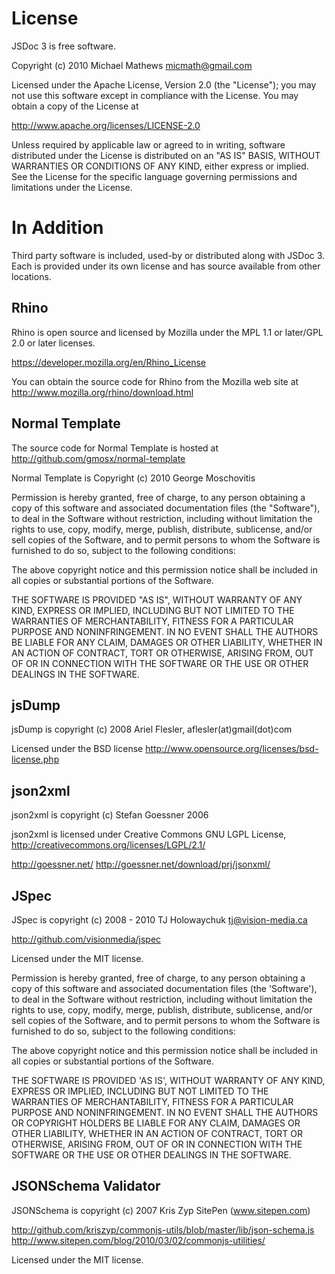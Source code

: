 License
=======

JSDoc 3 is free software.

Copyright (c) 2010 Michael Mathews <micmath@gmail.com>

Licensed under the Apache License, Version 2.0 (the "License"); you
may not use this software except in compliance with the License. You may
obtain a copy of the License at

http://www.apache.org/licenses/LICENSE-2.0

Unless required by applicable law or agreed to in writing, software
distributed under the License is distributed on an "AS IS" BASIS,
WITHOUT WARRANTIES OR CONDITIONS OF ANY KIND, either express or
implied. See the License for the specific language governing
permissions and limitations under the License.

In Addition
===========

Third party software is included, used-by or distributed along
with JSDoc 3. Each is provided under its own license
and has source available from other locations.

Rhino
-----

Rhino is open source and licensed by Mozilla under the MPL 1.1 or
later/GPL 2.0 or later licenses.

https://developer.mozilla.org/en/Rhino_License

You can obtain the source code for Rhino from the Mozilla web site at
http://www.mozilla.org/rhino/download.html

Normal Template
---------------

The source code for Normal Template is hosted at
http://github.com/gmosx/normal-template

Normal Template is Copyright (c) 2010 George Moschovitis

Permission is hereby granted, free of charge, to any person obtaining
a copy of this software and associated documentation files (the
"Software"), to deal in the Software without restriction, including
without limitation the rights to use, copy, modify, merge, publish,
distribute, sublicense, and/or sell copies of the Software, and to
permit persons to whom the Software is furnished to do so, subject to
the following conditions:

The above copyright notice and this permission notice shall be
included in all copies or substantial portions of the Software.

THE SOFTWARE IS PROVIDED "AS IS", WITHOUT WARRANTY OF ANY KIND,
EXPRESS OR IMPLIED, INCLUDING BUT NOT LIMITED TO THE WARRANTIES OF
MERCHANTABILITY, FITNESS FOR A PARTICULAR PURPOSE AND NONINFRINGEMENT.
IN NO EVENT SHALL THE AUTHORS BE LIABLE FOR ANY CLAIM, DAMAGES OR
OTHER LIABILITY, WHETHER IN AN ACTION OF CONTRACT, TORT OR OTHERWISE,
ARISING FROM, OUT OF OR IN CONNECTION WITH THE SOFTWARE OR THE USE OR
OTHER DEALINGS IN THE SOFTWARE.

jsDump
------

jsDump is copyright (c) 2008 Ariel Flesler, aflesler(at)gmail(dot)com

Licensed under the BSD license
http://www.opensource.org/licenses/bsd-license.php

json2xml
--------

json2xml is copyright (c) Stefan Goessner 2006

json2xml is licensed under Creative Commons GNU LGPL License,
http://creativecommons.org/licenses/LGPL/2.1/

http://goessner.net/
http://goessner.net/download/prj/jsonxml/

JSpec
-------

JSpec is copyright (c) 2008 - 2010 TJ Holowaychuk tj@vision-media.ca

http://github.com/visionmedia/jspec

Licensed under the MIT license.

Permission is hereby granted, free of charge, to any person obtaining
a copy of this software and associated documentation files (the
'Software'), to deal in the Software without restriction, including
without limitation the rights to use, copy, modify, merge, publish,
distribute, sublicense, and/or sell copies of the Software, and to
permit persons to whom the Software is furnished to do so, subject to
the following conditions:

The above copyright notice and this permission notice shall be
included in all copies or substantial portions of the Software.

THE SOFTWARE IS PROVIDED 'AS IS', WITHOUT WARRANTY OF ANY KIND,
EXPRESS OR IMPLIED, INCLUDING BUT NOT LIMITED TO THE WARRANTIES OF
MERCHANTABILITY, FITNESS FOR A PARTICULAR PURPOSE AND NONINFRINGEMENT.
IN NO EVENT SHALL THE AUTHORS OR COPYRIGHT HOLDERS BE LIABLE FOR ANY
CLAIM, DAMAGES OR OTHER LIABILITY, WHETHER IN AN ACTION OF CONTRACT,
TORT OR OTHERWISE, ARISING FROM, OUT OF OR IN CONNECTION WITH THE
SOFTWARE OR THE USE OR OTHER DEALINGS IN THE SOFTWARE.

JSONSchema Validator
--------------------

JSONSchema is copyright (c) 2007 Kris Zyp SitePen (www.sitepen.com)

http://github.com/kriszyp/commonjs-utils/blob/master/lib/json-schema.js
http://www.sitepen.com/blog/2010/03/02/commonjs-utilities/

Licensed under the MIT license.